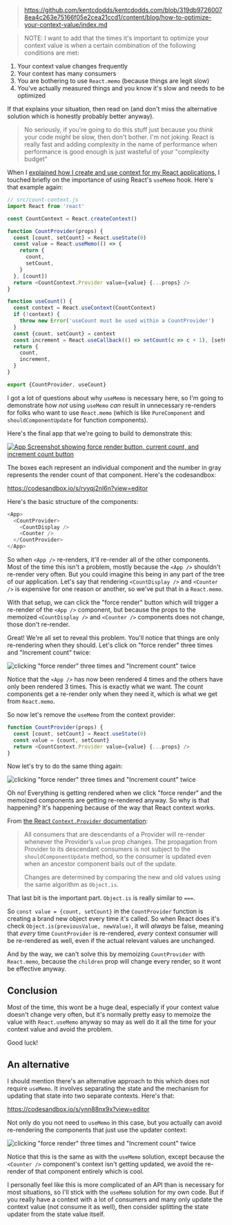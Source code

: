 
> https://github.com/kentcdodds/kentcdodds.com/blob/319db97260078ea4c263e75166f05e2cea21ccd1/content/blog/how-to-optimize-your-context-value/index.md


> NOTE: I want to add that the times it's important to optimize your context
> value is when a certain combination of the following conditions are met:

1. Your context value changes frequently
2. Your context has many consumers
3. You are bothering to use `React.memo` (because things are legit slow)
4. You've actually measured things and you know it's slow and needs to be
   optimized

If that explains your situation, then read on (and don't miss the alternative
solution which is honestly probably better anyway).

> No seriously, if you're going to do this stuff just because you _think_ your
> code _might_ be slow, then don't bother. I'm not joking. React is really
> fast and adding complexity in the name of performance when performance is
> good enough is just wasteful of your "complexity budget"

When I
[explained how I create and use context for my React applications](/blog/how-to-use-react-context-effectively),
I touched briefly on the importance of using React's `useMemo` hook. Here's that
example again:

```javascript {8-14}
// src/count-context.js
import React from 'react'

const CountContext = React.createContext()

function CountProvider(props) {
  const [count, setCount] = React.useState(0)
  const value = React.useMemo(() => {
    return {
      count,
      setCount,
    }
  }, [count])
  return <CountContext.Provider value={value} {...props} />
}

function useCount() {
  const context = React.useContext(CountContext)
  if (!context) {
    throw new Error('useCount must be used within a CountProvider')
  }
  const {count, setCount} = context
  const increment = React.useCallback(() => setCount(c => c + 1), [setCount])
  return {
    count,
    increment,
  }
}

export {CountProvider, useCount}
```

I got a lot of questions about why `useMemo` is necessary here, so I'm going to
demonstrate how _not_ using `useMemo` _can_ result in unnecessary re-renders for
folks who want to use `React.memo` (which is like `PureComponent` and
`shouldComponentUpdate` for function components).

Here's the final app that we're going to build to demonstrate this:

[![App Screenshot showing force render button, current count, and increment count button](./images/screenshot-of-app.png)](https://codesandbox.io/s/ryyqj2nl6n)

The boxes each represent an individual component and the number in gray
represents the render count of that component. Here's the codesandbox:

https://codesandbox.io/s/ryyqj2nl6n?view=editor

Here's the basic structure of the components:

```javascript
<App>
  <CountProvider>
    <CountDisplay />
    <Counter />
  </CountProvider>
</App>
```

So when `<App />` re-renders, it'll re-render all of the other components. Most
of the time this isn't a problem, mostly because the `<App />` shouldn't
re-render very often. But you could imagine this being in any part of the tree
of our application. Let's say that rendering `<CountDisplay />` and
`<Counter />` is expensive for one reason or another, so we've put that in a
`React.memo`.

With that setup, we can click the "force render" button which will trigger a
re-render of the `<App />` component, but because the props to the memoized
`<CountDisplay />` and `<Counter />` components does not change, those don't
re-render.

Great! We're all set to reveal this problem. You'll notice that things are only
re-rendering when they should. Let's click on "force render" three times and
"Increment count" twice:

![clicking "force render" three times and "Increment count" twice](./images/memoized.gif)

Notice that the `<App />` has now been rendered 4 times and the others have only
been rendered 3 times. This is exactly what we want. The count components get a
re-render only when they need it, which is what we get from `React.memo`.

So now let's remove the `useMemo` from the context provider:

```javascript {3}
function CountProvider(props) {
  const [count, setCount] = React.useState(0)
  const value = {count, setCount}
  return <CountContext.Provider value={value} {...props} />
}
```

Now let's try to do the same thing again:

![clicking "force render" three times and "Increment count" twice](./images/not-memoized.gif)

Oh no! Everything is getting rendered when we click "force render" and the
memoized components are getting re-rendered anyway. So why is that happening?
It's happening because of the way that React context works.

From
[the React `Context.Provider` documentation](https://reactjs.org/docs/context.html#contextprovider):

> All consumers that are descendants of a Provider will re-render whenever the
> Provider’s `value` prop changes. The propagation from Provider to its
> descendant consumers is not subject to the `shouldComponentUpdate` method, so
> the consumer is updated even when an ancestor component bails out of the
> update.
>
> Changes are determined by comparing the new and old values using the same
> algorithm as `Object.is`.

That last bit is the important part. `Object.is` is really similar to `===`.

So `const value = {count, setCount}` in the `CountProvider` function is creating
a brand new object every time it's called. So when React does it's check
`Object.is(previousValue, newValue)`, it will _always_ be false, meaning that
_every_ time `CountProvider` is re-rendered, _every_ context consumer will be
re-rendered as well, even if the actual relevant values are unchanged.

And by the way, we can't solve this by memoizing `CountProvider` with
`React.memo`, because the `children` prop will change every render, so it wont
be effective anyway.

## Conclusion

Most of the time, this wont be a huge deal, especially if your context value
doesn't change very often, but it's normally pretty easy to memoize the value
with `React.useMemo` anyway so may as well do it all the time for your context
value and avoid the problem.

Good luck!

## An alternative

I should mention there's an alternative approach to this which does not require
`useMemo`. It involves separating the state and the mechanism for updating that
state into two separate contexts. Here's that:

https://codesandbox.io/s/ynn88nx9x?view=editor

Not only do you not need to `useMemo` in this case, but you actually can avoid
re-rendering the components that just use the updater context:

![clicking "force render" three times and "Increment count" twice](./images/split-contexts.gif)

Notice that this is the same as with the `useMemo` solution, except because the
`<Counter />` component's context isn't getting updated, we avoid the re-render
of that component entirely which is cool.

I personally feel like this is more complicated of an API than is necessary for
most situations, so I'll stick with the `useMemo` solution for my own code. But
if you really have a context with a lot of consumers and many only update the
context value (not consume it as well), then consider splitting the state
updater from the state value itself.
